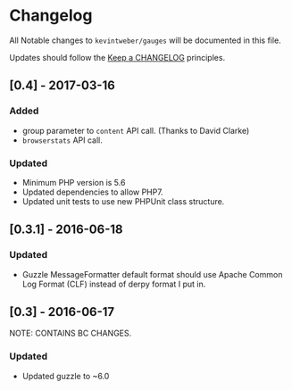 # Changelog

All Notable changes to `kevintweber/gauges` will be documented in this file.

Updates should follow the [Keep a CHANGELOG](http://keepachangelog.com/) principles.

## [0.4] - 2017-03-16

### Added
- group parameter to `content` API call. (Thanks to David Clarke)
- `browserstats` API call.

### Updated
- Minimum PHP version is 5.6
- Updated dependencies to allow PHP7.
- Updated unit tests to use new PHPUnit class structure.

## [0.3.1] - 2016-06-18

### Updated
- Guzzle MessageFormatter default format should use Apache Common Log Format (CLF) instead of derpy format I put in.

## [0.3] - 2016-06-17

NOTE: CONTAINS BC CHANGES.

### Updated
- Updated guzzle to ~6.0
